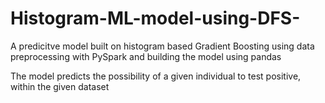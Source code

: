# Histogram-ML-model-using-DFS-
A predicitve model built on histogram based Gradient Boosting using data preprocessing with PySpark and building the model using pandas

The model predicts the possibility of a given individual to test positive, within the given dataset 
